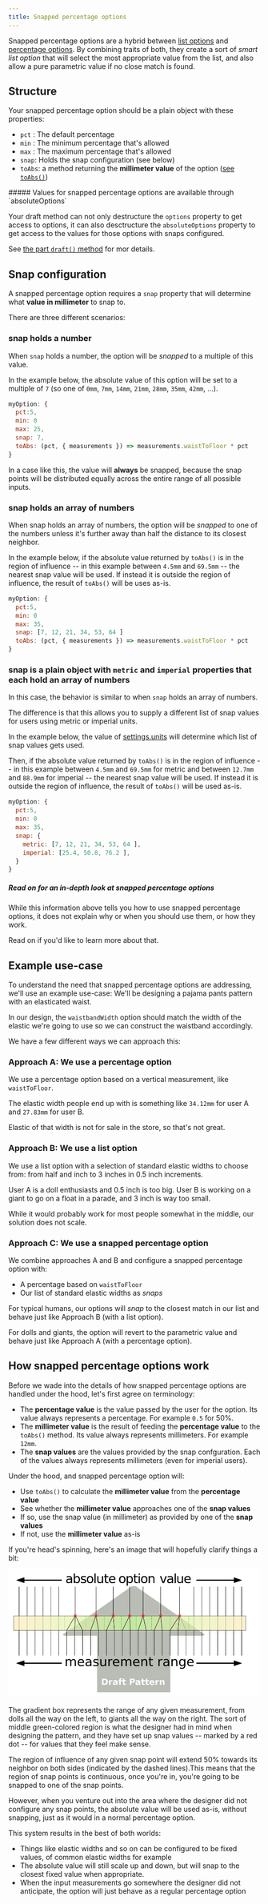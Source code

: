 ```yaml
---
title: Snapped percentage options
---
```


Snapped percentage options are a hybrid between [list options][list] and
[percentage options][pct]. By combining traits of both, they create a
sort of _smart list option_ that will select the most appropriate value
from the list, and also allow a pure parametric value if no close match
is found.

## Structure

Your snapped percentage option should be a plain object with these properties:

- `pct` : The default percentage
- `min` : The minimum percentage that's allowed
- `max` : The maximum percentage that's allowed
- `snap`: Holds the snap configuration (see below)
- `toAbs`: a method returning the **millimeter value** of the option ([see `toAbs()`][toabs])

<Tip>
##### Values for snapped percentage options are available through `absoluteOptions`

Your draft method can not only destructure the `options` property to get access to options,
it can also desctructure the `absoluteOptions` property to get access to the values 
for those options with snaps configured.

See [the part `draft()` method](/reference/api/part/draft) for mor details.

</Tip>

## Snap configuration

A snapped percentage option requires a `snap` property that will determine
what **value in millimeter** to snap to.

There are three different scenarios:

### snap holds a number

When `snap` holds a number, the option will be _snapped_ to a
multiple of this value.

In the example below, the absolute value of this option will be set to a multiple of `7`
(so one of `0mm`, `7mm`, `14mm`, `21mm`, `28mm`, `35mm`, `42mm`, ...).

```js
myOption: {
  pct:5,
  min: 0
  max: 25,
  snap: 7,
  toAbs: (pct, { measurements }) => measurements.waistToFloor * pct
}
```

<Note>

In a case like this, the value will **always** be snapped,
because the snap points will be distributed equally across the entire range
of all possible inputs.

</Note>

### snap holds an array of numbers

When snap holds an array of numbers, the option will be _snapped_ to one of
the numbers unless it's further away than half the distance to its closest neighbor.

In the example below, if the absolute value returned by `toAbs()` is in the
region of influence -- in this example between `4.5mm` and `69.5mm` --  the nearest snap value
will be used. If instead it is outside the region of influence, the result of
`toAbs()` will be uses as-is.

```js
myOption: {
  pct:5,
  min: 0
  max: 35,
  snap: [7, 12, 21, 34, 53, 64 ]
  toAbs: (pct, { measurements }) => measurements.waistToFloor * pct
}
```

### snap is a plain object with `metric` and `imperial` properties that each hold an array of numbers

In this case, the behavior is similar to when `snap` holds an array
of numbers.

The difference is that this allows you to supply a different list of snap values
for users using metric or imperial units.

In the example below, the value of [settings.units](/api/settings/units) will
determine which list of snap values gets used.

Then, if the absolute value returned by `toAbs()` is in the
region of influence -- in this example between `4.5mm` and `69.5mm` for metric
and between `12.7mm` and `88.9mm` for imperial --  the nearest snap value
will be used. If instead it is outside the region of influence, the result of
`toAbs()` will be used as-is.

```js
myOption: {
  pct:5,
  min: 0
  max: 35,
  snap: {
    metric: [7, 12, 21, 34, 53, 64 ],
    imperial: [25.4, 50.8, 76.2 ],
  }
}
```

<Comment by="joost">

##### Read on for an in-depth look at snapped percentage options

While this information above tells you how to use snapped percentage options,
it does not explain why or when you should use them, or how they work.

Read on if you'd like to learn more about that.

</Comment>

## Example use-case

To understand the need that snapped percentage options are addressing,
we'll use an example use-case: We'll be designing a pajama pants pattern
with an elasticated waist.

In our design, the `waistbandWidth` option should match the width of the
elastic we're going to use so we can construct the waistband accordingly.

We have a few different ways we can approach this:

### Approach A: We use a percentage option

We use a percentage option based on a vertical measurement, like
`waistToFloor`.

The elastic width people end up with is something like `34.12mm` for
user A and `27.83mm` for user B.

Elastic of that width is not for sale in the store, so that's not great.

### Approach B: We use a list option

We use a list option with a selection of standard elastic
widths to choose from: from half and inch to 3 inches
in 0.5 inch increments.

User A is a doll enthusiasts and 0.5 inch is too big.
User B is working on a giant to go on a float in a parade, and 3 inch
is way too small.

While it would probably work for most people somewhat in the middle,
our solution does not scale.

### Approach C: We use a snapped percentage option

We combine approaches A and B and configure a snapped percentage option
with:

- A percentage based on `waistToFloor`
- Our list of standard elastic widths as _snaps_

For typical humans, our options will _snap_ to the closest match in our
list and behave just like Approach B (with a list option).

For dolls and giants, the option will revert to the parametric value and
behave just like Approach A (with a percentage option).

## How snapped percentage options work

Before we wade into the details of how snapped percentage options are handled
under the hood, let's first agree on terminology:

- The **percentage value** is the value passed by the user for the option.
  Its value always represents a percentage. For example `0.5` for 50%.
- The **millimeter value** is the result of feeding the **percentage value** to
  the `toAbs()` method. Its value always represents millimeters. For example `12mm`.
- The **snap values** are the values provided by the snap confguration.
  Each of the values always represents millimeters (even for imperial users).

Under the hood, and snapped percentage option will:

- Use `toAbs()` to calculate the **millimeter value** from the **percentage value**
- See whether the **millimeter value** approaches one of the **snap values**
- If so, use the snap value (in millimeter) as provided by one of the **snap values**
- If not, use the **millimeter value** as-is

If you're head's spinning, here's an image that will hopefully clarify things a bit:

![A visual guide to how snapped percentage options work](snap.png)

The gradient box represents the range of any given measurement,
from dolls all the way on the left, to giants all the way on the right.
The sort of middle green-colored region is what the designer had in mind
when designing the pattern, and they have set up snap values -- marked by
a red dot -- for values that they feel make sense.

The region of influence of any given snap point will extend 50% towards its
neighbor on both sides (indicated by the dashed lines).This means that the
region of snap points is continuous, once you're in, you're going to be
snapped to one of the snap points.

However, when you venture out into the area where the designer did not
configure any snap points, the absolute value will be used as-is, without
snapping, just as it would in a normal percentage option.

This system results in the best of both worlds:

- Things like elastic widths and so on can be configured to be fixed values,
  of common elastic widths for example
- The absolute value will still scale up and down, but will snap to the closest
  fixed value when appropriate.
- When the input measurements go somewhere the designer did not anticipate,
  the option will just behave as a regular percentage option

[toabs]: /reference/api/part/config/options/pct/toabs

[pct]: /reference/api/part/config/options/pct

[list]: /reference/api/part/config/options/list
